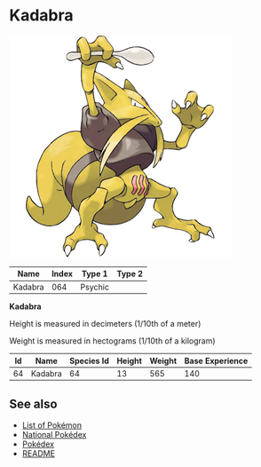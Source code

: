# Kadabra


![Kadabra](images/064.png)

| **Name** | **Index** | **Type 1** | **Type 2** |
|----|----|----|----|
| Kadabra | 064 | Psychic  |  |

**Kadabra** 


Height is measured in decimeters (1/10th of a meter)

Weight is measured in hectograms (1/10th of a kilogram)

| **Id** | **Name** | **Species Id** | **Height** | **Weight** | **Base Experience** |
|--------|----------|----------------|------------|------------|---------------------|
| 64 | Kadabra | 64 | 13 | 565 | 140 |


## See also

- [List of Pokémon](../pokemon.md)
- [National Pokédex](../national_pokedex.md)
- [Pokédex](../pokedex.md)
- [README](../README.md)

